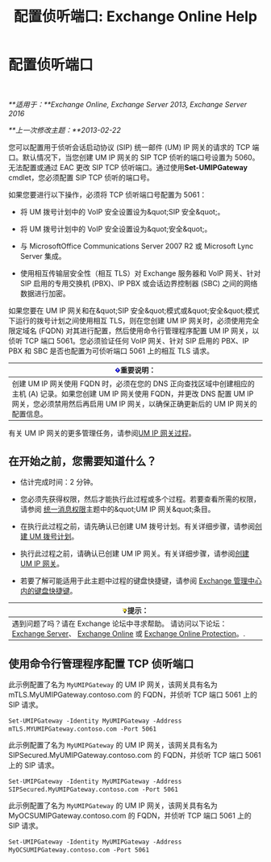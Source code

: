 ﻿---
title: '配置侦听端口: Exchange Online Help'
TOCTitle: 配置侦听端口
ms:assetid: 200ecbd8-18c3-4594-9cc8-924b3ab4eca1
ms:mtpsurl: https://technet.microsoft.com/zh-cn/library/Ee633457(v=EXCHG.150)
ms:contentKeyID: 50556540
ms.date: 05/23/2018
mtps_version: v=EXCHG.150
ms.translationtype: MT
---

# 配置侦听端口

 

_**适用于：**Exchange Online, Exchange Server 2013, Exchange Server 2016_

_**上一次修改主题：**2013-02-22_

您可以配置用于侦听会话启动协议 (SIP) 统一邮件 (UM) IP 网关的请求的 TCP 端口。默认情况下，当您创建 UM IP 网关的 SIP TCP 侦听的端口号设置为 5060。无法配置或通过 EAC 更改 SIP TCP 侦听端口。通过使用**Set-UMIPGateway** cmdlet，您必须配置 SIP TCP 侦听的端口号。

如果您要进行以下操作，必须将 TCP 侦听端口号配置为 5061：

  - 将 UM 拨号计划中的 VoIP 安全设置设为\&quot;SIP 安全\&quot;。

  - 将 UM 拨号计划中的 VoIP 安全设置设为\&quot;安全\&quot;。

  - 与 MicrosoftOffice Communications Server 2007 R2 或 Microsoft Lync Server 集成。

  - 使用相互传输层安全性（相互 TLS）对 Exchange 服务器和 VoIP 网关、针对 SIP 启用的专用交换机 (PBX)、IP PBX 或会话边界控制器 (SBC) 之间的网络数据进行加密。

如果您要在 UM IP 网关和在\&quot;SIP 安全\&quot;模式或\&quot;安全\&quot;模式下运行的拨号计划之间使用相互 TLS，则在您创建 UM IP 网关时，必须使用完全限定域名 (FQDN) 对其进行配置，然后使用命令行管理程序配置 UM IP 网关，以侦听 TCP 端口 5061。您必须验证任何 VoIP 网关、针对 SIP 启用的 PBX、IP PBX 和 SBC 是否也配置为可侦听端口 5061 上的相互 TLS 请求。

<table>
<thead>
<tr class="header">
<th><img src="images/Bb124558.important(EXCHG.150).gif" title="重要说明" alt="重要说明" />重要说明：</th>
</tr>
</thead>
<tbody>
<tr class="odd">
<td>创建 UM IP 网关使用 FQDN 时，必须在您的 DNS 正向查找区域中创建相应的主机 (A) 记录。如果您创建 UM IP 网关使用 FQDN，并更改 DNS 配置 UM IP 网关，您必须禁用然后再启用 UM IP 网关，以确保正确更新后的 UM IP 网关的配置信息。</td>
</tr>
</tbody>
</table>


有关 UM IP 网关的更多管理任务，请参阅[UM IP 网关过程](um-ip-gateway-procedures-exchange-2013-help.md)。

## 在开始之前，您需要知道什么？

  - 估计完成时间：2 分钟。

  - 您必须先获得权限，然后才能执行此过程或多个过程。若要查看所需的权限，请参阅 [统一消息权限](unified-messaging-permissions-exchange-2013-help.md)主题中的\&quot;UM IP 网关\&quot;条目。

  - 在执行此过程之前，请先确认已创建 UM 拨号计划。有关详细步骤，请参阅[创建 UM 拨号计划](create-a-um-dial-plan-exchange-2013-help.md)。

  - 执行此过程之前，请确认已创建 UM IP 网关。有关详细步骤，请参阅[创建 UM IP 网关](create-a-um-ip-gateway-exchange-2013-help.md)。

  - 若要了解可能适用于此主题中过程的键盘快捷键，请参阅 [Exchange 管理中心内的键盘快捷键](keyboard-shortcuts-in-the-exchange-admin-center-exchange-online-protection-help.md)。

<table>
<thead>
<tr class="header">
<th><img src="images/Bb124558.tip(EXCHG.150).gif" title="提示" alt="提示" />提示：</th>
</tr>
</thead>
<tbody>
<tr class="odd">
<td>遇到问题了吗？请在 Exchange 论坛中寻求帮助。 请访问以下论坛：<a href="https://go.microsoft.com/fwlink/p/?linkid=60612">Exchange Server</a>、 <a href="https://go.microsoft.com/fwlink/p/?linkid=267542">Exchange Online</a> 或 <a href="https://go.microsoft.com/fwlink/p/?linkid=285351">Exchange Online Protection</a>。.</td>
</tr>
</tbody>
</table>


## 使用命令行管理程序配置 TCP 侦听端口

此示例配置了名为 `MyUMIPGateway` 的 UM IP 网关，该网关具有名为 mTLS.MyUMIPGateway.contoso.com 的 FQDN，并侦听 TCP 端口 5061 上的 SIP 请求。

    Set-UMIPGateway -Identity MyUMIPGateway -Address mTLS.MYUMIPGateway.contoso.com -Port 5061

此示例配置了名为 `MyUMIPGateway` 的 UM IP 网关，该网关具有名为 SIPSecured.MyUMIPGateway.contoso.com 的 FQDN，并侦听 TCP 端口 5061 上的 SIP 请求。

    Set-UMIPGateway -Identity MyUMIPGateway -Address SIPSecured.MyUMIPGateway.contoso.com -Port 5061

此示例配置了名为 `MyUMIPGateway` 的 UM IP 网关，该网关具有名为 MyOCSUMIPGateway.contoso.com 的 FQDN，并侦听 TCP 端口 5061 上的 SIP 请求。

    Set-UMIPGateway -Identity MyUMIPGateway -Address MyOCSUMIPGateway.contoso.com -Port 5061

